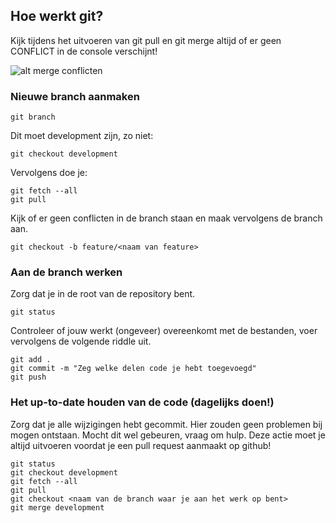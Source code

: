 ## Hoe werkt git?

Kijk tijdens het uitvoeren van git pull en git merge altijd of er geen CONFLICT in de console verschijnt!

![alt merge conflicten](https://www.mupload.nl/img/bhg5c1k5t9a.jpg)

### Nieuwe branch aanmaken

```
git branch 
```

Dit moet development zijn, zo niet:

```
git checkout development
```

Vervolgens doe je:

```
git fetch --all
git pull
```

Kijk of er geen conflicten in de branch staan en maak vervolgens de branch aan.

```
git checkout -b feature/<naam van feature>
```

### Aan de branch werken

Zorg dat je in de root van de repository bent.

```
git status
```

Controleer of jouw werkt (ongeveer) overeenkomt met de bestanden, voer vervolgens de volgende riddle uit.

```
git add . 
git commit -m "Zeg welke delen code je hebt toegevoegd" 
git push
```



### Het up-to-date houden van de code (dagelijks doen!)

Zorg dat je alle wijzigingen hebt gecommit. Hier zouden geen problemen bij mogen ontstaan. Mocht dit wel gebeuren, vraag om hulp. Deze actie moet je altijd uitvoeren voordat je een pull request aanmaakt op github!

```
git status
git checkout development
git fetch --all
git pull
git checkout <naam van de branch waar je aan het werk op bent>
git merge development
```